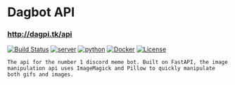 # Dagbot API

### http://dagpi.tk/api

[![Build Status](https://travis-ci.com/Daggy1234/dockerapi.svg?token=n5es5PKmozY223YRQS5s&branch=master)](https://travis-ci.com/Daggy1234/dockerapi) [![server](https://img.shields.io/discord/491175207122370581)](https://discord.gg/5Y2ryNq) [![python](https://img.shields.io/static/v1?label=python&message=3.8&color=yellow)](https://www.python.org/downloads/release/python-381/) [![Docker](https://img.shields.io/static/v1?label=Run%20On&message=Docker&color=informational)](https://github.com/tiangolo/uvicorn-gunicorn-fastapi-docker) [![License](https://img.shields.io/badge/License-Apache%202.0-red.svg)](https://opensource.org/licenses/Apache-2.0)


`The api for the number 1 discord meme bot. Built on FastAPI, the image manipulation api uses ImageMagick and Pillow to quickly manipulate both gifs and images.`










